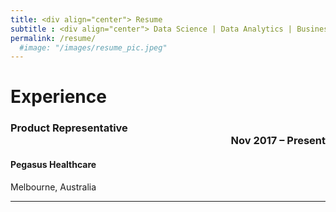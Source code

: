 ```yaml
---
title: <div align="center"> Resume
subtitle : <div align="center"> Data Science | Data Analytics | Business Intelligence
permalink: /resume/
  #image: "/images/resume_pic.jpeg"
---
```


# Experience
### Product Representative<div align="right"> Nov 2017 – Present
#### Pegasus Healthcare
Melbourne, Australia

---
